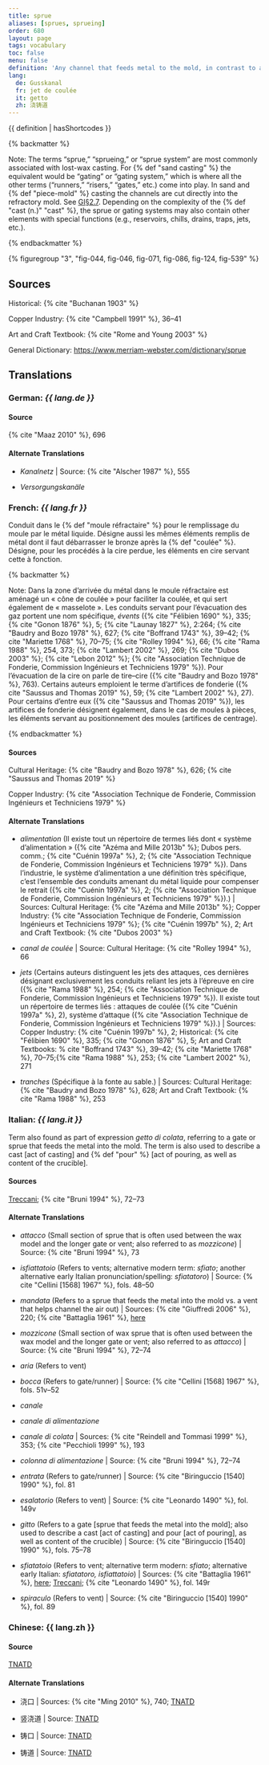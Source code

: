 ```yaml
---
title: sprue
aliases: [sprues, sprueing]
order: 680
layout: page
tags: vocabulary
toc: false
menu: false
definition: 'Any channel that feeds metal to the mold, in contrast to a vent, which lets air escape. Both sprues and vents make up the “sprue system,” which circulates {% def "bronze" %} from the pouring cup through the {% def "refractory mold" %} and allows air and casting vapors such as steam to be released. In {% def "lost-wax casting" %}, “sprue” is the term used for the solid wax rods (rarely reeds or terra-cotta pipes) used to create the channels in the mold. Sprues are also the solid metal that has filled the channels upon cooling, which is generally removed during {% def "fettling" %}.'
lang:
  de: Gusskanal
  fr: jet de coulée
  it: getto
  zh: 浇铸道
---
```


{{ definition | hasShortcodes }}

{% backmatter %}

Note: The terms “sprue,” “sprueing,” or “sprue system” are most commonly associated with lost-wax casting. For {% def "sand casting" %} the equivalent would be “gating” or “gating system,” which is where all the other terms (“runners,” “risers,” “gates,” etc.) come into play. In sand and {% def "piece-mold" %} casting the channels are cut directly into the refractory mold. See [GI§2.7](/intro/#S2.7). Depending on the complexity of the {% def "cast (n.)" "cast" %}, the sprue or gating systems may also contain other elements with special functions (e.g., reservoirs, chills, drains, traps, jets, etc.).

{% endbackmatter %}

{% figuregroup "3", "fig-044, fig-046, fig-071, fig-086, fig-124, fig-539" %}

## Sources

Historical: {% cite "Buchanan 1903" %}

Copper Industry: {% cite "Campbell 1991" %}, 36–41

Art and Craft Textbook: {% cite "Rome and Young 2003" %}

General Dictionary: <https://www.merriam-webster.com/dictionary/sprue>

## Translations

<div class="accordion">

### **German**: *{{ lang.de }}*

#### Source

{% cite "Maaz 2010" %}, 696

#### Alternate Translations

- *Kanalnetz* | Source: {% cite "Alscher 1987" %}, 555

- *Versorgungskanäle*

### **French**: *{{ lang.fr }}*

Conduit dans le {% def "moule réfractaire" %} pour le remplissage du moule par le métal liquide. Désigne aussi les mêmes éléments remplis de métal dont il faut débarrasser le bronze après la {% def "coulée" %}. Désigne, pour les procédés à la cire perdue, les éléments en cire servant cette à fonction.

{% backmatter %}

Note: Dans la zone d’arrivée du métal dans le moule réfractaire est aménagé un « cône de coulée » pour faciliter la coulée, et qui sert également de « masselote ». Les conduits servant pour l’évacuation des gaz portent une nom spécifique, *évents* ({% cite "Félibien 1690" %}, 335; {% cite "Gonon 1876" %}, 5; {% cite "Launay 1827" %}, 2:264; {% cite "Baudry and Bozo 1978" %}, 627; {% cite "Boffrand 1743" %}, 39–42; {% cite "Mariette 1768" %}, 70–75; {% cite "Rolley 1994" %}, 66; {% cite "Rama 1988" %}, 254, 373; {% cite "Lambert 2002" %}, 269; {% cite "Dubos 2003" %}; {% cite "Lebon 2012" %}; {% cite "Association Technique de Fonderie, Commission Ingénieurs et Techniciens 1979" %}). Pour l’évacuation de la cire on parle de tire–cire ({% cite "Baudry and Bozo 1978" %}, 763). Certains auteurs emploient le terme d’artifices de fonderie ({% cite "Saussus and Thomas 2019" %}, 59; {% cite "Lambert 2002" %}, 27). Pour certains d’entre eux ({% cite "Saussus and Thomas 2019" %}), les artifices de fonderie désignent également, dans le cas de moules à pièces, les éléments servant au positionnement des moules (artifices de centrage).

{% endbackmatter %}

#### Sources

Cultural Heritage: {% cite "Baudry and Bozo 1978" %}, 626; {% cite "Saussus and Thomas 2019" %}

Copper Industry: {% cite "Association Technique de Fonderie, Commission Ingénieurs et Techniciens 1979" %}

#### Alternate Translations

- *alimentation* (Il existe tout un répertoire de termes liés dont « système d’alimentation » ({% cite "Azéma and Mille 2013b" %}; Dubos pers. comm.; {% cite "Cuénin 1997a" %}, 2; {% cite "Association Technique de Fonderie, Commission Ingénieurs et Techniciens 1979" %}). Dans l’industrie, le système d’alimentation a une définition très spécifique, c’est l’ensemble des conduits amenant du métal liquide pour compenser le retrait ({% cite "Cuénin 1997a" %}, 2; {% cite "Association Technique de Fonderie, Commission Ingénieurs et Techniciens 1979" %}).) | Sources: Cultural Heritage: {% cite "Azéma and Mille 2013b" %}; Copper Industry: {% cite "Association Technique de Fonderie, Commission Ingénieurs et Techniciens 1979" %}; {% cite "Cuénin 1997b" %}, 2; Art and Craft Textbook: {% cite "Dubos 2003" %}

- *canal de coulée* | Source: Cultural Heritage: {% cite "Rolley 1994" %}, 66

- *jets* (Certains auteurs distinguent les jets des attaques, ces dernières désignant exclusivement les conduits reliant les jets à l’épreuve en cire ({% cite "Rama 1988" %}, 254; {% cite "Association Technique de Fonderie, Commission Ingénieurs et Techniciens 1979" %}). Il existe tout un répertoire de termes liés : attaques de coulée ({% cite "Cuénin 1997a" %}, 2), système d’attaque ({% cite "Association Technique de Fonderie, Commission Ingénieurs et Techniciens 1979" %}).) | Sources: Copper Industry: {% cite "Cuénin 1997b" %}, 2; Historical: {% cite "Félibien 1690" %}, 335; {% cite "Gonon 1876" %}, 5; Art and Craft Textbooks: % cite "Boffrand 1743" %}, 39–42; {% cite "Mariette 1768" %}, 70–75;{% cite "Rama 1988" %}, 253; {% cite "Lambert 2002" %}, 271

- *tranches* (Spécifique à la fonte au sable.) | Sources: Cultural Heritage: {% cite "Baudry and Bozo 1978" %}, 628; Art and Craft Textbook: {% cite "Rama 1988" %}, 253

### **Italian**: *{{ lang.it }}*

Term also found as part of expression *getto di colata*, referring to a gate or sprue that feeds the metal into the mold. The term is also used to describe a cast [act of casting] and {% def "pour" %} [act of pouring, as well as content of the crucible].

#### Sources

[Treccani](https://www.treccani.it/enciclopedia/fusione_%28Enciclopedia-Italiana%29/); {% cite "Bruni 1994" %}, 72–73

#### Alternate Translations

- *attacco* (Small section of sprue that is often used between the wax model and the longer gate or vent; also referred to as *mozzicone*) | Source: {% cite "Bruni 1994" %}, 73

- *isfiattatoio* (Refers to vents; alternative modern term: *sfiato*; another alternative early Italian pronunciation/spelling: *sfiatatoro*) | Source: {% cite "Cellini [1568] 1967" %}, fols. 48–50

- *mandata* (Refers to a sprue that feeds the metal into the mold vs. a vent that helps channel the air out) | Sources: {% cite "Giuffredi 2006" %}, 220; {% cite "Battaglia 1961" %}, [here](http://www.gdli.it/pdf_viewer/Scripts/pdf.js/web/viewer.asp?file=/PDF/GDLI09/GDLI_09_ocr_632.pdf&parola=mandata)

- *mozzicone* (Small section of wax sprue that is often used between the wax model and the longer gate or vent; also referred to as *attacco*) | Source: {% cite "Bruni 1994" %}, 72–74

- *aria* (Refers to vent)

- *bocca* (Refers to gate/runner) | Source: {% cite "Cellini [1568] 1967" %}, fols. 51v–52

- *canale*

- *canale di alimentazione*

- *canale di colata* | Sources: {% cite "Reindell and Tommasi 1999" %}, 353; {% cite "Pecchioli 1999" %}, 193

- *colonna di alimentazione* | Source: {% cite "Bruni 1994" %}, 72–74

- *entrata* (Refers to gate/runner) | Source: {% cite "Biringuccio [1540] 1990" %}, fol. 81

- *esalatorio* (Refers to vent) | Source: {% cite "Leonardo 1490" %}, fol. 149v

- *gitto* (Refers to a gate [sprue that feeds the metal into the mold]; also used to describe a cast [act of casting] and pour [act of pouring], as well as content of the crucible) | Source: {% cite "Biringuccio [1540] 1990" %}, fols. 75–78

- *sfiatatoio* (Refers to vent; alternative term modern: *sfiato*; alternative early Italian: *sfiatatoro, isfiattatoio*) | Sources: {% cite "Battaglia 1961" %}, [here](http://www.gdli.it/pdf_viewer/Scripts/pdf.js/web/viewer.asp?file=/PDF/GDLI18/GDLI_18_ocr_882.pdf&parola=sfiatatoio); [Treccani](https://www.treccani.it/enciclopedia/fusione_%28Enciclopedia-Italiana%29/); {% cite "Leonardo 1490" %}, fol. 149r

- *spiraculo* (Refers to vent) | Source: {% cite "Biringuccio [1540] 1990" %}, fol. 89

### **Chinese**: {{ lang.zh }}

#### Source

[TNATD](https://terms.naer.edu.tw/detail/3505809/?index=5)

#### Alternate Translations

- 浇口 | Sources: {% cite "Ming 2010" %}, 740; [TNATD](https://terms.naer.edu.tw/detail/11560594/?index=8)

- 竖浇道 | Source: [TNATD](https://terms.naer.edu.tw/detail/941804/?index=1)

- 铸口 | Source: [TNATD](https://terms.naer.edu.tw/detail/3505809/?index=5)

- 铸道 | Source: [TNATD](https://terms.naer.edu.tw/detail/3505809/?index=5)

</div>
